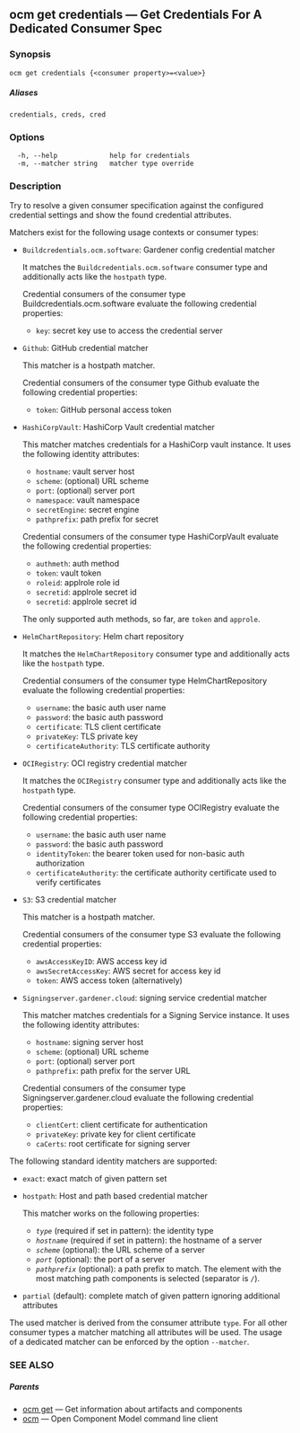 ## ocm get credentials &mdash; Get Credentials For A Dedicated Consumer Spec

### Synopsis

```
ocm get credentials {<consumer property>=<value>}
```

##### Aliases

```
credentials, creds, cred
```

### Options

```
  -h, --help             help for credentials
  -m, --matcher string   matcher type override
```

### Description


Try to resolve a given consumer specification against the configured credential
settings and show the found credential attributes.

Matchers exist for the following usage contexts or consumer types:
  - <code>Buildcredentials.ocm.software</code>: Gardener config credential matcher

    It matches the <code>Buildcredentials.ocm.software</code> consumer type and additionally acts like
    the <code>hostpath</code> type.

    Credential consumers of the consumer type Buildcredentials.ocm.software evaluate the following credential properties:

      - <code>key</code>: secret key use to access the credential server


  - <code>Github</code>: GitHub credential matcher

    This matcher is a hostpath matcher.

    Credential consumers of the consumer type Github evaluate the following credential properties:

      - <code>token</code>: GitHub personal access token


  - <code>HashiCorpVault</code>: HashiCorp Vault credential matcher

    This matcher matches credentials for a HashiCorp vault instance.
    It uses the following identity attributes:
      - <code>hostname</code>: vault server host
      - <code>scheme</code>: (optional) URL scheme
      - <code>port</code>: (optional) server port
      - <code>namespace</code>: vault namespace
      - <code>secretEngine</code>: secret engine
      - <code>pathprefix</code>: path prefix for secret


    Credential consumers of the consumer type HashiCorpVault evaluate the following credential properties:

      - <code>authmeth</code>: auth method
      - <code>token</code>: vault token
      - <code>roleid</code>: applrole role id
      - <code>secretid</code>: applrole secret id
      - <code>secretid</code>: applrole secret id

    The only supported auth methods, so far, are <code>token</code> and <code>approle</code>.


  - <code>HelmChartRepository</code>: Helm chart repository

    It matches the <code>HelmChartRepository</code> consumer type and additionally acts like
    the <code>hostpath</code> type.

    Credential consumers of the consumer type HelmChartRepository evaluate the following credential properties:

      - <code>username</code>: the basic auth user name
      - <code>password</code>: the basic auth password
      - <code>certificate</code>: TLS client certificate
      - <code>privateKey</code>: TLS private key
      - <code>certificateAuthority</code>: TLS certificate authority


  - <code>OCIRegistry</code>: OCI registry credential matcher

    It matches the <code>OCIRegistry</code> consumer type and additionally acts like
    the <code>hostpath</code> type.

    Credential consumers of the consumer type OCIRegistry evaluate the following credential properties:

      - <code>username</code>: the basic auth user name
      - <code>password</code>: the basic auth password
      - <code>identityToken</code>: the bearer token used for non-basic auth authorization
      - <code>certificateAuthority</code>: the certificate authority certificate used to verify certificates


  - <code>S3</code>: S3 credential matcher

    This matcher is a hostpath matcher.

    Credential consumers of the consumer type S3 evaluate the following credential properties:

      - <code>awsAccessKeyID</code>: AWS access key id
      - <code>awsSecretAccessKey</code>: AWS secret for access key id
      - <code>token</code>: AWS access token (alternatively)


  - <code>Signingserver.gardener.cloud</code>: signing service credential matcher

    This matcher matches credentials for a Signing Service instance.
    It uses the following identity attributes:
      - <code>hostname</code>: signing server host
      - <code>scheme</code>: (optional) URL scheme
      - <code>port</code>: (optional) server port
      - <code>pathprefix</code>: path prefix for the server URL


    Credential consumers of the consumer type Signingserver.gardener.cloud evaluate the following credential properties:

      - <code>clientCert</code>: client certificate for authentication
      - <code>privateKey</code>: private key for client certificate
      - <code>caCerts</code>: root certificate for signing server



The following standard identity matchers are supported:
  - <code>exact</code>: exact match of given pattern set
  - <code>hostpath</code>: Host and path based credential matcher

    This matcher works on the following properties:

    - *<code>type</code>* (required if set in pattern): the identity type
    - *<code>hostname</code>* (required if set in pattern): the hostname of a server
    - *<code>scheme</code>* (optional): the URL scheme of a server
    - *<code>port</code>* (optional): the port of a server
    - *<code>pathprefix</code>* (optional): a path prefix to match. The
      element with the most matching path components is selected (separator is <code>/</code>).


  - <code>partial</code> (default): complete match of given pattern ignoring additional attributes

The used matcher is derived from the consumer attribute <code>type</code>.
For all other consumer types a matcher matching all attributes will be used.
The usage of a dedicated matcher can be enforced by the option <code>--matcher</code>.


### SEE ALSO

##### Parents

* [ocm get](ocm_get.md)	 &mdash; Get information about artifacts and components
* [ocm](ocm.md)	 &mdash; Open Component Model command line client

